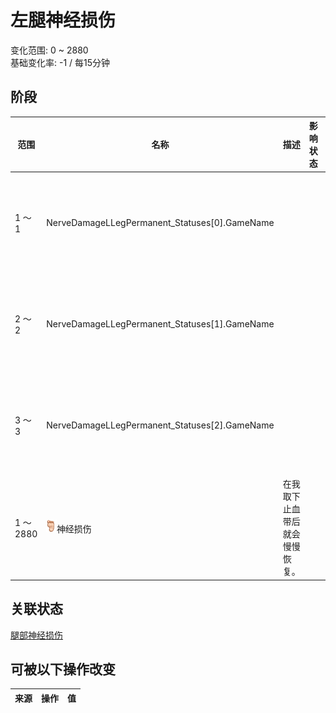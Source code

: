 # 左腿神经损伤  
变化范围: 0 ~ 2880  
基础变化率: -1 / 每15分钟  
## 阶段  
范围  |  名称  |  描述  |  影响状态  |  影响动作  
----  |  ----  |  ----  |  ----  |  ----  
1 ～ 1  |  NerveDamageLLegPermanent_Statuses[0].GameName  |    |    |  [攀爬动作](ClimbAction.md)<br>[手部动作](HandAction.md)<br>[耐力](Stamina.md)-1<br>时间+1  
2 ～ 2  |  NerveDamageLLegPermanent_Statuses[1].GameName  |    |    |  [攀爬动作](ClimbAction.md)<br>[手部动作](HandAction.md)<br>[耐力](Stamina.md)-2<br>时间+2  
3 ～ 3  |  NerveDamageLLegPermanent_Statuses[2].GameName  |    |    |  [攀爬动作](ClimbAction.md)<br>[手部动作](HandAction.md)<br>[耐力](Stamina.md)-4<br>时间+4  
1 ～ 2880  |  <img decoding="async" src="Sprite/Foot.png" href="a.md" style="max-width:20px;max-height:20px;">神经损伤  |  在我取下止血带后就会慢慢恢复。  |    |    
## 关联状态  
[腿部神经损伤](NerveDamageLegs.md)  
## 可被以下操作改变  
来源  |  操作  |  值  
----  |  ----  |  ----  
